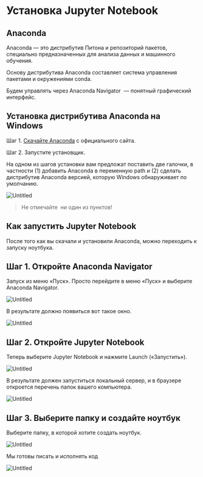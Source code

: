 # Установка Jupyter Notebook

## Anaconda

Anaconda — это дистрибутив Питона и репозиторий пакетов, специально предназначенных для анализа данных и машинного обучения.

Основу дистрибутива Anaconda составляет система управления пакетами и окружениями conda.

Будем управлять через Anaconda Navigator  — понятный графический интерфейс.

## Установка дистрибутива Anaconda на Windows

Шаг 1. [Скачайте Anaconda](https://www.anaconda.com/products/individual) с официального сайта.

Шаг 2. Запустите установщик.

На одном из шагов установки вам предложат поставить две галочки, в частности (1) добавить Anaconda в переменную path и (2) сделать дистрибутив Anaconda версией, которую Windows обнаруживает по умолчанию.

![Untitled](imgs/SS1.png)

> Не отмечайте
 ни один из пунктов!
> 

## Как запустить Jupyter Notebook

После того как вы скачали и установили Anaconda, можно переходить к запуску ноутбука.

## Шаг 1. Откройте Anaconda Navigator

Запуск из меню «Пуск». Просто перейдите в меню «Пуск» и выберите Anaconda Navigator.

![Untitled](imgs/SS2.png)

В результате должно появиться вот такое окно.

![Untitled](imgs/SS3.png)

## Шаг 2. Откройте Jupyter Notebook

Теперь выберите Jupyter Notebook и нажмите Launch («Запустить»).

![Untitled](imgs/SS4.png)

В результате должен запуститься локальный сервер, и в браузере откроется перечень папок вашего компьютера.

![Untitled](imgs/SS5.png)

## Шаг 3. Выберите папку и создайте ноутбук

Выберите папку, в которой хотите создать ноутбук.

![Untitled](imgs/SS6.png)

Мы готовы писать и исполнять код

![Untitled](imgs/SS7.png)